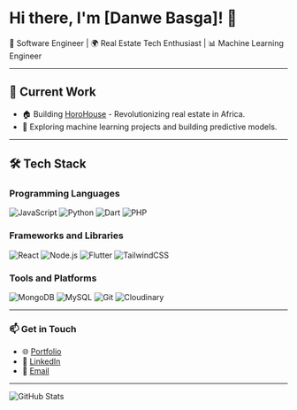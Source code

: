 # Hi there, I'm [Danwe Basga]! 👋  

🚀 Software Engineer | 🌍 Real Estate Tech Enthusiast | 📊 Machine Learning Engineer  

---

## 🔭 Current Work  
- 🏠 Building [HoroHouse](https://github.com/yourusername/HoroHouse) - Revolutionizing real estate in Africa.  
- 🤖 Exploring machine learning projects and building predictive models.  

---

## 🛠️ Tech Stack  

### Programming Languages
![JavaScript](https://img.shields.io/badge/-JavaScript-000?logo=javascript)
![Python](https://img.shields.io/badge/-Python-000?logo=python)
![Dart](https://img.shields.io/badge/-Dart-000?logo=dart)
![PHP](https://img.shields.io/badge/-PHP-000?logo=php)

### Frameworks and Libraries  
![React](https://img.shields.io/badge/-React-000?logo=react)
![Node.js](https://img.shields.io/badge/-Node.js-000?logo=node.js)
![Flutter](https://img.shields.io/badge/-Flutter-000?logo=flutter)
![TailwindCSS](https://img.shields.io/badge/-TailwindCSS-000?logo=tailwind-css)

### Tools and Platforms  
![MongoDB](https://img.shields.io/badge/-MongoDB-000?logo=mongodb)
![MySQL](https://img.shields.io/badge/-MySQL-000?logo=mysql)
![Git](https://img.shields.io/badge/-Git-000?logo=git)
![Cloudinary](https://img.shields.io/badge/-Cloudinary-000?logo=cloudinary)

---

### 📫 Get in Touch  
- 🌐 [Portfolio](https://yourportfolio.com)  
- 💼 [LinkedIn](https://linkedin.com/in/yourusername)  
- 📧 [Email](mailto:your-email@example.com)  

---

![GitHub Stats](https://github-readme-stats.vercel.app/api?username=yourusername&show_icons=true)
